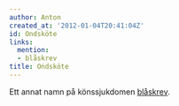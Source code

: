 ```yaml
---
author: Anton
created_at: '2012-01-04T20:41:04Z'
id: Ondsköte
links:
  mention:
  - blåskrev
title: Ondsköte
---
```


Ett annat namn på könssjukdomen [blåskrev].

  [blåskrev]: blåskrev
